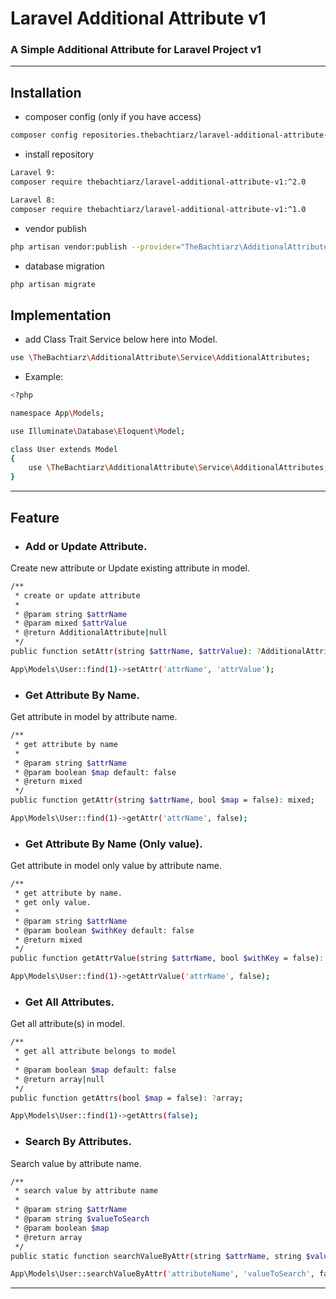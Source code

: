 # Laravel Additional Attribute v1

### A Simple Additional Attribute for Laravel Project v1

-------

## Installation
- composer config (only if you have access)
``` bash
composer config repositories.thebachtiarz/laravel-additional-attribute-v1 git git@github.com:thebachtiarz/laravel-additional-attribute-v1.git
```

- install repository
``` bash
Laravel 9:
composer require thebachtiarz/laravel-additional-attribute-v1:^2.0

Laravel 8:
composer require thebachtiarz/laravel-additional-attribute-v1:^1.0
```

- vendor publish
``` bash
php artisan vendor:publish --provider="TheBachtiarz\AdditionalAttribute\AdditionalAttributeServiceProvider"
```

- database migration
``` bash
php artisan migrate
```

## Implementation
- add Class Trait Service below here into Model.
``` bash
use \TheBachtiarz\AdditionalAttribute\Service\AdditionalAttributes;
```
- Example:
``` bash
<?php

namespace App\Models;

use Illuminate\Database\Eloquent\Model;

class User extends Model
{
    use \TheBachtiarz\AdditionalAttribute\Service\AdditionalAttributes;
}
```
-------
## Feature
- ### Add or Update Attribute. <br/>
Create new attribute or Update existing attribute in model.

``` bash
/**
 * create or update attribute
 *
 * @param string $attrName
 * @param mixed $attrValue
 * @return AdditionalAttribute|null
 */
public function setAttr(string $attrName, $attrValue): ?AdditionalAttribute;
```
``` bash
App\Models\User::find(1)->setAttr('attrName', 'attrValue');
```
- ### Get Attribute By Name. <br/>
Get attribute in model by attribute name.
``` bash
/**
 * get attribute by name
 *
 * @param string $attrName
 * @param boolean $map default: false
 * @return mixed
 */
public function getAttr(string $attrName, bool $map = false): mixed;
```
``` bash
App\Models\User::find(1)->getAttr('attrName', false);
```
- ### Get Attribute By Name (Only value). <br/>
Get attribute in model only value by attribute name.
``` bash
/**
 * get attribute by name.
 * get only value.
 *
 * @param string $attrName
 * @param boolean $withKey default: false
 * @return mixed
 */
public function getAttrValue(string $attrName, bool $withKey = false): mixed;
```
``` bash
App\Models\User::find(1)->getAttrValue('attrName', false);
```
- ### Get All Attributes. <br/>
Get all attribute(s) in model.
``` bash
/**
 * get all attribute belongs to model
 *
 * @param boolean $map default: false
 * @return array|null
 */
public function getAttrs(bool $map = false): ?array;
```
``` bash
App\Models\User::find(1)->getAttrs(false);
```
- ### Search By Attributes. <br/>
Search value by attribute name.
``` bash
/**
 * search value by attribute name
 *
 * @param string $attrName
 * @param string $valueToSearch
 * @param boolean $map
 * @return array
 */
public static function searchValueByAttr(string $attrName, string $valueToSearch, bool $map = false): array;
```
``` bash
App\Models\User::searchValueByAttr('attributeName', 'valueToSearch', false);
```
-------
